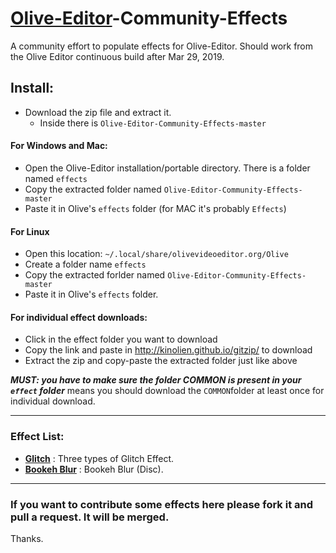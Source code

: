 # [Olive-Editor](https://github.com/olive-editor/olive)-Community-Effects
A community effort to populate effects for Olive-Editor. Should work from the Olive Editor continuous build after Mar 29, 2019.

## Install:
- Download the zip file and extract it.
  - Inside there is `Olive-Editor-Community-Effects-master`

#### For Windows and Mac:
- Open the Olive-Editor installation/portable directory. There is a folder named `effects`
- Copy the extracted folder named `Olive-Editor-Community-Effects-master`
- Paste it in Olive's `effects` folder (for MAC it's probably `Effects`)

#### For Linux
- Open this location: `~/.local/share/olivevideoeditor.org/Olive`
- Create a folder name `effects`
- Copy the extracted forlder named `Olive-Editor-Community-Effects-master`
- Paste it in Olive's `effects` folder.

#### For individual effect downloads:
- Click in the effect folder you want to download
- Copy the link and paste in http://kinolien.github.io/gitzip/ to download
- Extract the zip and copy-paste the extracted folder just like above

***MUST: you have to make sure the folder COMMON is present in your `effect` folder***
means you should download the `COMMON`folder at least once for individual download.

---

### Effect List:

- **[Glitch](https://github.com/cgvirus/Olive-Editor-Community-Effects/tree/master/glitch)** : Three types of Glitch Effect.
- **[Bookeh Blur](https://github.com/cgvirus/Olive-Editor-Community-Effects/tree/master/bokehBlur)** : Bookeh Blur (Disc).

---

### If you want to contribute some effects here please fork it and pull a request. It will be merged.
Thanks.
